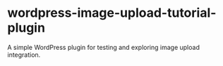 wordpress-image-upload-tutorial-plugin
======================================

A simple WordPress plugin for testing and exploring image upload integration.